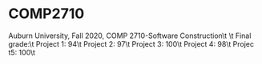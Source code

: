 # COMP2710
Auburn University, Fall 2020, COMP 2710-Software Construction\t
\t
Final grade:\t
Project 1: 94\t
Project 2: 97\t
Project 3: 100\t
Project 4: 98\t
Projec t5: 100\t
